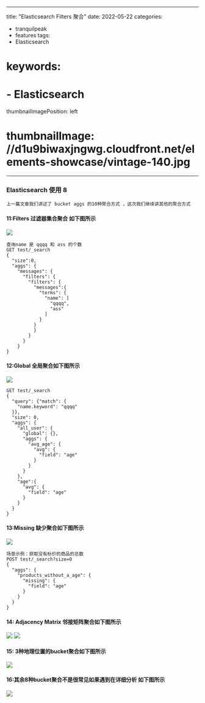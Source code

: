 
---
title: "Elasticsearch Filters 聚合"
date: 2022-05-22
categories:
- tranquilpeak
- features
tags:
- Elasticsearch
# keywords:
# - Elasticsearch
thumbnailImagePosition: left
# thumbnailImage: //d1u9biwaxjngwg.cloudfront.net/elements-showcase/vintage-140.jpg
---

<!--more-->


### Elasticsearch 使用 8



```
上一篇文章我们讲述了 bucket aggs 的10种聚合方式 ，这次我们继续讲其他的聚合方式
```



#### 11:Filters 过滤器集合聚合 如下图所示

![](/img/es8infos1.png)

```
查询name 是 qqqq 和 ass 的个数
GET test/_search
{
  "size":0,
  "aggs": {
    "messages": {
      "filters": {
        "filters": {
          "messages":{
            "terms": {
              "name": [
                "qqqq",
                "ass"
              ]
            }
          }
          }
        }
      }
    }
}
```

#### 12:Global 全局聚合如下图所示

![](/img/es8infos1.png)

```
GET test/_search
{
  "query": {"match": {
    "name.keyword": "qqqq"
  }}, 
  "size": 0,
  "aggs": {
    "all_user": {
      "global": {}, 
      "aggs": {
        "avg_age": {
          "avg": {
            "field": "age"
          }
        }
      }
    },
    "age":{
      "avg": {
        "field": "age"
      }
    }
  }
}

```



#### 13:Missing 缺少聚合如下图所示

![](/img/es8infos3.webp)

```
场景示例：获取没有标价的商品的总数
POST test/_search?size=0
{
  "aggs": {
    "products_without_a_age": {
      "missing": {
        "field": "age"
      }
    }
  }
}
```



#### 14: Adjacency Matrix 邻接矩阵聚合如下图所示

![](/img/es8infos4.png)
![](/img/es8infos5.png)

#### 15: 3种地理位置的bucket聚合如下图所示
![](/img/es8infos6.webp)


#### 16:其余8种bucket聚合不是很常见如果遇到在详细分析 如下图所示

![](/img/es8infos7.png)